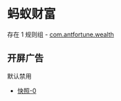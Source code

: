 # 蚂蚁财富

存在 1 规则组 - [com.antfortune.wealth](/src/apps/com.antfortune.wealth.ts)

## 开屏广告

默认禁用

- [快照-0](https://i.gkd.li/i/12776577)
